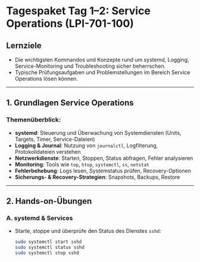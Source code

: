 # Tagespaket Tag 1–2: Service Operations (LPI-701-100)

## Lernziele
- Die wichtigsten Kommandos und Konzepte rund um systemd, Logging, Service-Monitoring und Troubleshooting sicher beherrschen.
- Typische Prüfungsaufgaben und Problemstellungen im Bereich Service Operations lösen können.

---

## 1. Grundlagen Service Operations

### Themenüberblick:
- **systemd**: Steuerung und Überwachung von Systemdiensten (Units, Targets, Timer, Service-Dateien)
- **Logging & Journal**: Nutzung von `journalctl`, Logfilterung, Protokolldateien verstehen
- **Netzwerkdienste**: Starten, Stoppen, Status abfragen, Fehler analysieren
- **Monitoring**: Tools wie `top`, `htop`, `systemctl`, `ss`, `netstat`
- **Fehlerbehebung**: Logs lesen, Systemstatus prüfen, Recovery-Optionen
- **Sicherungs- & Recovery-Strategien**: Snapshots, Backups, Restore

---

## 2. Hands-on-Übungen

### A. systemd & Services
- Starte, stoppe und überprüfe den Status des Dienstes `sshd`:
  ```sh
  sudo systemctl start sshd
  sudo systemctl status sshd
  sudo systemctl stop sshd
